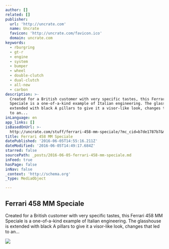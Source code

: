 ```yaml
---
author: []
related: []
publisher:
  url: 'http://uncrate.com'
  name: Uncrate
  favicon: 'http://uncrate.com/favicon.ico'
  domain: uncrate.com
keywords:
  - rburgring
  - gt-r
  - engine
  - system
  - bumper
  - wheel
  - double-clutch
  - dual-clutch
  - all-new
  - carbon
description: >-
  Created for a British customer with very specific tastes, this Ferrari 458 MM
  Speciale is a one-of-a-kind example of Italian engineering. The glasshouse is
  extended with black A pillars to give it a visor-like look, changes that led
  to an...
inLanguage: en
app_links: []
isBasedOnUrl: >-
  http://uncrate.com/stuff/ferrari-458-mm-speciale/?mc_cid=b7de1787b7&mc_eid=db99c988ce#share-fb-128717
title: Ferrari 458 MM Speciale
datePublished: '2016-06-05T14:55:16.211Z'
dateModified: '2016-06-05T14:49:17.684Z'
starred: false
sourcePath: _posts/2016-06-05-ferrari-458-mm-speciale.md
inFeed: true
hasPage: false
inNav: false
_context: 'http://schema.org'
_type: MediaObject

---
```

<article style=""><h1>Ferrari 458 MM Speciale</h1><p>Created for a British customer with very specific tastes, this Ferrari 458 MM Speciale is a one-of-a-kind example of Italian engineering. The glasshouse is extended with black A pillars to give it a visor-like look, changes that led to an...</p><img src="http://uncrate.com/p/2016/06/ferrari-458-mm-1.jpg" /></article>